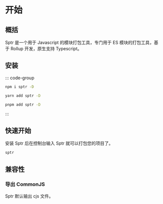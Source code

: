 # 开始

## 概括

Sptr 是一个用于 Javascript 的模块打包工具，专门用于 ES 模块的打包工具，基于 Rollup 开发，原生支持 Typescript。

## 安装

::: code-group

```bash [npm]
npm i sptr -D
```

```bash [yarn]
yarn add sptr -D
```

```bash [pnpm]
pnpm add sptr -D
```

:::

## 快速开始

安装 Sptr 后在控制台输入 Sptr 就可以打包您的项目了。

```bash
sptr
```

## 兼容性

### 导出 CommonJS

Sptr 默认输出 cjs 文件。
